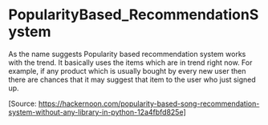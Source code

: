 # PopularityBased_RecommendationSystem

As the name suggests Popularity based recommendation system works with the trend. It basically uses the items which are in trend right now. For example, if any product which is usually bought by every new user then there are chances that it may suggest that item to the user who just signed up.

[Source: https://hackernoon.com/popularity-based-song-recommendation-system-without-any-library-in-python-12a4fbfd825e]
